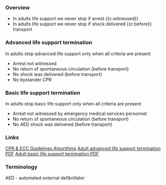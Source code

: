 ### Overview

- In adults life support we never stop if arrest {{c:witnessed}}
- In adults life support we never stop if shock delivered {{c:before}} transport

### Advanced life support termination

In adults stop advanced life support only when all criteria are present

- Arrest not witnessed
- No return of spontaneous circulation (before transport)
- No shock was delivered (before transport)
- No bystander CPR

### Basic life support termination

In adults stop basic life support only when all criteria are present

- Arrest not witnessed by emergency medical services personnel
- No return of spontaneous circulation (before transport)
- No AED shock was delivered (before transport)

### Links

[CPR & ECC Guidelines Algorithms](https://cpr.heart.org/en/resuscitation-science/cpr-and-ecc-guidelines/algorithms)
[Adult advanced life support termination PDF](https://cpr.heart.org/-/media/CPR-Files/CPR-Guidelines-Files/Algorithms/AlgorithmACLS_Termination_of_Resusc_200612.pdf)
[Adult basic life support termination PDF](https://cpr.heart.org/-/media/CPR-Files/CPR-Guidelines-Files/Algorithms/AlgorithmBLS_Termination_of_Resusc_200612.pdf)

### Terminology

AED - automated external defibrillator
